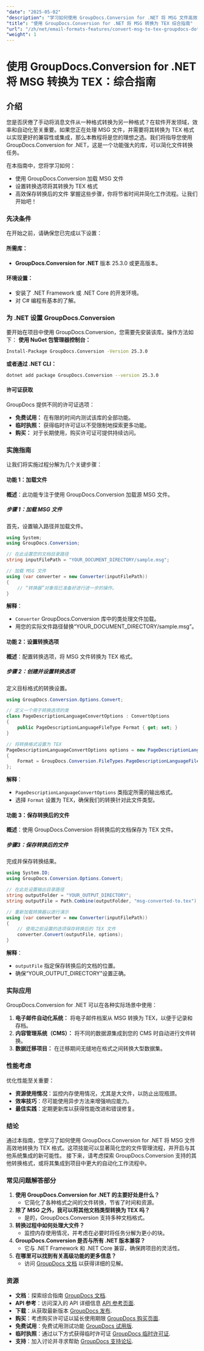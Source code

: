 ```yaml
---
"date": "2025-05-02"
"description": "学习如何使用 GroupDocs.Conversion for .NET 将 MSG 文件高效地转换为 TEX 格式。本指南提供分步说明和最佳实践。"
"title": "使用 GroupDocs.Conversion for .NET 将 MSG 转换为 TEX 综合指南"
"url": "/zh/net/email-formats-features/convert-msg-to-tex-groupdocs-dotnet/"
"weight": 1
---
```


# 使用 GroupDocs.Conversion for .NET 将 MSG 转换为 TEX：综合指南
## 介绍
您是否厌倦了手动将消息文件从一种格式转换为另一种格式？在软件开发领域，效率和自动化至关重要。如果您正在处理 MSG 文件，并需要将其转换为 TEX 格式以实现更好的兼容性或集成，那么本教程将是您的理想之选。我们将指导您使用 GroupDocs.Conversion for .NET，这是一个功能强大的库，可以简化文件转换任务。

在本指南中，您将学习如何：
- 使用 GroupDocs.Conversion 加载 MSG 文件
- 设置转换选项将其转换为 TEX 格式
- 高效保存转换后的文件
掌握这些步骤，你将节省时间并简化工作流程。让我们开始吧！
### 先决条件
在开始之前，请确保您已完成以下设置：
#### 所需库：
- **GroupDocs.Conversion for .NET** 版本 25.3.0 或更高版本。
#### 环境设置：
- 安装了 .NET Framework 或 .NET Core 的开发环境。
- 对 C# 编程有基本的了解。
### 为 .NET 设置 GroupDocs.Conversion
要开始在项目中使用 GroupDocs.Conversion，您需要先安装该库。操作方法如下：
**使用 NuGet 包管理器控制台：**
```bash
Install-Package GroupDocs.Conversion -Version 25.3.0
```
**或者通过 .NET CLI：**
```bash
dotnet add package GroupDocs.Conversion --version 25.3.0
```
#### 许可证获取
GroupDocs 提供不同的许可证选项：
- **免费试用：** 在有限的时间内测试该库的全部功能。
- **临时执照：** 获得临时许可证以不受限制地探索更多功能。
- **购买：** 对于长期使用，购买许可证可提供持续访问。
### 实施指南
让我们将实施过程分解为几个关键步骤：
#### 功能 1：加载文件
**概述**：此功能专注于使用 GroupDocs.Conversion 加载源 MSG 文件。
##### 步骤 1：加载 MSG 文件
首先，设置输入路径并加载文件。
```csharp
using System;
using GroupDocs.Conversion;

// 在此设置您的文档目录路径
string inputFilePath = "YOUR_DOCUMENT_DIRECTORY/sample.msg";

// 加载 MSG 文件
using (var converter = new Converter(inputFilePath))
{
    // “转换器”对象现已准备好进行进一步的操作。
}
```
**解释**： 
- `Converter` GroupDocs.Conversion 库中的类处理文件加载。 
- 用您的实际文件路径替换“YOUR_DOCUMENT_DIRECTORY/sample.msg”。
#### 功能 2：设置转换选项
**概述**：配置转换选项，将 MSG 文件转换为 TEX 格式。
##### 步骤 2：创建并设置转换选项
定义目标格式的转换设置。
```csharp
using GroupDocs.Conversion.Options.Convert;

// 定义一个用于转换选项的类
class PageDescriptionLanguageConvertOptions : ConvertOptions
{
    public PageDescriptionLanguageFileType Format { get; set; }
}

// 将转换格式设置为 TEX
PageDescriptionLanguageConvertOptions options = new PageDescriptionLanguageConvertOptions()
{
    Format = GroupDocs.Conversion.FileTypes.PageDescriptionLanguageFileType.Tex
};
```
**解释**： 
- `PageDescriptionLanguageConvertOptions` 类指定所需的输出格式。
- 选择 `Format` 设置为 TEX，确保我们的转换针对此文件类型。
#### 功能 3：保存转换后的文件
**概述**：使用 GroupDocs.Conversion 将转换后的文档保存为 TEX 文件。
##### 步骤3：保存转换后的文件
完成并保存转换结果。
```csharp
using System.IO;
using GroupDocs.Conversion.Options.Convert;

// 在此处设置输出目录路径
string outputFolder = "YOUR_OUTPUT_DIRECTORY";
string outputFile = Path.Combine(outputFolder, "msg-converted-to.tex");

// 重新加载转换器以进行演示
using (var converter = new Converter(inputFilePath))
{
    // 使用之前设置的选项保存转换后的 TEX 文件
    converter.Convert(outputFile, options);
}
```
**解释**： 
- `outputFile` 指定保存转换后的文档的位置。
- 确保“YOUR_OUTPUT_DIRECTORY”设置正确。
### 实际应用
GroupDocs.Conversion for .NET 可以在各种实际场景中使用：
1. **电子邮件自动化系统：** 将电子邮件档案从 MSG 转换为 TEX，以便于记录和存档。
2. **内容管理系统（CMS）：** 将不同的数据源集成到您的 CMS 时自动进行文件转换。
3. **数据迁移项目：** 在迁移期间无缝地在格式之间转换大型数据集。
### 性能考虑
优化性能至关重要：
- **资源使用情况**：监控内存使用情况，尤其是大文件，以防止出现瓶颈。
- **效率技巧**：尽可能使用异步方法来增强响应能力。
- **最佳实践**：定期更新库以获得性能改进和错误修复。
### 结论
通过本指南，您学习了如何使用 GroupDocs.Conversion for .NET 将 MSG 文件高效地转换为 TEX 格式。这项技能可以显著简化您的文件管理流程，并开启与其他系统集成的新可能性。
接下来，请考虑探索 GroupDocs.Conversion 支持的其他转换格式，或将其集成到项目中更大的自动化工作流程中。
### 常见问题解答部分
1. **使用 GroupDocs.Conversion for .NET 的主要好处是什么？**
   - 它简化了各种格式之间的文件转换，节省了时间和资源。
2. **除了 MSG 之外，我可以将其他文档类型转换为 TEX 吗？**
   - 是的，GroupDocs.Conversion 支持多种文档格式。
3. **转换过程中如何处理大文件？**
   - 监控内存使用情况，并考虑在必要时将任务分解为更小的块。
4. **GroupDocs.Conversion 是否与所有 .NET 版本兼容？**
   - 它与 .NET Framework 和 .NET Core 兼容，确保跨项目的灵活性。
5. **在哪里可以找到有关高级功能的更多信息？**
   - 访问 [GroupDocs 文档](https://docs.groupdocs.com/conversion/net/) 以获得详细的见解。
### 资源
- **文档**：探索综合指南 [GroupDocs 文档](https://docs。groupdocs.com/conversion/net/).
- **API 参考**：访问深入的 API 详细信息 [API 参考页面](https://reference。groupdocs.com/conversion/net/).
- **下载**：从获取最新版本 [GroupDocs 发布](https://releases。groupdocs.com/conversion/net/).
- **购买**：考虑购买许可证以延长使用期限 [GroupDocs 购买页面](https://purchase。groupdocs.com/buy).
- **免费试用**：免费试用测试功能 [GroupDocs 试用版](https://releases。groupdocs.com/conversion/net/).
- **临时执照**：通过以下方式获得临时许可证 [GroupDocs 临时许可证](https://purchase。groupdocs.com/temporary-license/).
- **支持**：加入讨论并寻求帮助 [GroupDocs 支持论坛](https://forum。groupdocs.com/c/conversion/10).